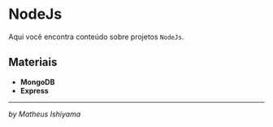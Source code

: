 # NodeJs

Aqui você encontra conteúdo sobre projetos `NodeJs`.

## Materiais

- **MongoDB**
- **Express**

---

_by Matheus Ishiyama_